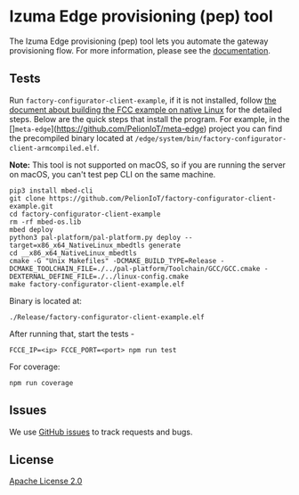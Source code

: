 # Izuma Edge provisioning (pep) tool

The Izuma Edge provisioning (pep) tool lets you automate the gateway provisioning flow. For more information, please see the [documentation](https://developer.izumanetworks.com/docs/device-management-edge/latest/provisioning/index.html).

## Tests

Run `factory-configurator-client-example`, if it is not installed, follow [the document about building the FCC example on native Linux](https://developer.izumanetworks.com/docs/device-management-provision/latest/ft-demo/building-demo.html#native-linux) for the detailed steps. Below are the quick steps that install the program. For example, in the []`meta-edge`](https://github.com/PelionIoT/meta-edge) project you can find the precompiled binary located at `/edge/system/bin/factory-configurator-client-armcompiled.elf`.

<span class="notes">**Note:** This tool is not supported on macOS, so if you are running the server on macOS, you can't test pep CLI on the same machine.</span>

```
pip3 install mbed-cli
git clone https://github.com/PelionIoT/factory-configurator-client-example.git
cd factory-configurator-client-example
rm -rf mbed-os.lib
mbed deploy
python3 pal-platform/pal-platform.py deploy --target=x86_x64_NativeLinux_mbedtls generate
cd __x86_x64_NativeLinux_mbedtls
cmake -G "Unix Makefiles" -DCMAKE_BUILD_TYPE=Release -DCMAKE_TOOLCHAIN_FILE=./../pal-platform/Toolchain/GCC/GCC.cmake -DEXTERNAL_DEFINE_FILE=./../linux-config.cmake
make factory-configurator-client-example.elf
```

Binary is located at:

```
./Release/factory-configurator-client-example.elf
```

After running that, start the tests -

```
FCCE_IP=<ip> FCCE_PORT=<port> npm run test
```

For coverage:

```
npm run coverage
```

## Issues

We use [GitHub issues](https://github.com/PelionIoT/pelion-edge-provisioner/issues) to track requests and bugs.

## License

[Apache License 2.0](LICENSE)
